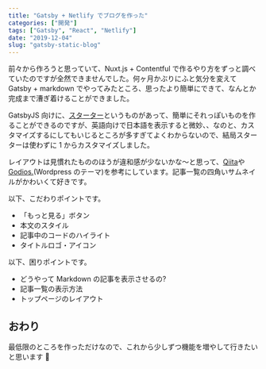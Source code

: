 ```yaml
---
title: "Gatsby + Netlify でブログを作った"
categories: ["開発"]
tags: ["Gatsby", "React", "Netlify"]
date: "2019-12-04"
slug: "gatsby-static-blog"
---
```


前々から作ろうと思っていて、Nuxt.js + Contentful で作るやり方をずっと調べていたのですが全然できませんでした。何ヶ月かぶりにふと気分を変えて Gatsby + markdown でやってみたところ、思ったより簡単にできて、なんとか完成まで漕ぎ着けることができました。

GatsbyJS 向けに、[スターター](https://www.gatsbyjs.org/starters/)というものがあって、簡単にそれっぽいものを作ることができるのですが、英語向けで日本語を表示すると微妙、、なのと、カスタマイズするにしてもいじるところが多すぎてよくわからないので、結局スターターは使わずに 1 からカスタマイズしました。

レイアウトは見慣れたもののほうが違和感が少ないかな〜と思って、[Qiita](https://qiita.com/)や[Godios.](https://godios.simmon.design/)(Wordpress のテーマ)を参考にしています。記事一覧の四角いサムネイルがかわいくて好きです。

以下、こだわりポイントです。

- 「もっと見る」ボタン
- 本文のスタイル
- 記事中のコードのハイライト
- タイトルロゴ・アイコン

以下、困りポイントです。

- どうやって Markdown の記事を表示させるの?
- 記事一覧の表示方法
- トップページのレイアウト

## おわり

最低限のところを作っただけなので、これから少しずつ機能を増やして行きたいと思います 👿
